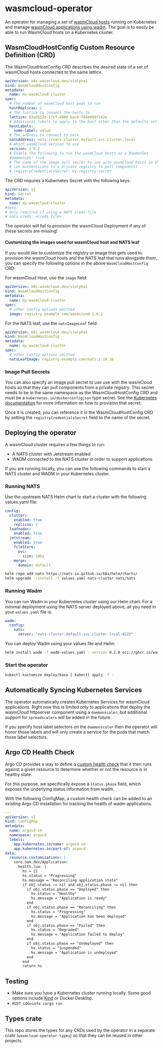 # wasmcloud-operator

An operator for managing a set of [wasmCloud hosts](https://github.com/wasmCloud/wasmCloud/) running on Kubernetes and
manage [wasmCloud applications using wadm](https://github.com/wasmcloud/wadm).
The goal is to easily be able to run WasmCloud hosts on a Kubernetes cluster.

## WasmCloudHostConfig Custom Resource Definition (CRD)

The WasmCloudHostConfig CRD describes the desired state of a set of wasmCloud
hosts connected to the same lattice.

```yaml
apiVersion: k8s.wasmcloud.dev/v1alpha1
kind: WasmCloudHostConfig
metadata:
  name: my-wasmcloud-cluster
spec:
  # The number of wasmCloud host pods to run
  hostReplicas: 2
  # The lattice to connect the hosts to
  lattice: 83a5b52e-17cf-4080-bac8-f844099f142e
  # Additional labels to apply to the host other than the defaults set in the operator
  hostLabels:
    some-label: value
  # The address to connect to nats
  natsAddress: nats://nats-cluster.default.svc.cluster.local
  # Which wasmCloud version to use
  version: 1.0.2
  # Enable the following to run the wasmCloud hosts as a DaemonSet
  #daemonset: true
  # The name of the image pull secret to use with wasmCloud hosts so that they
  # can authenticate to a private registry to pull components.
  # registryCredentialsSecret: my-registry-secret
```

The CRD requires a Kubernetes Secret with the following keys:

```yaml
apiVersion: v1
kind: Secret
metadata:
  name: my-wasmcloud-cluster
#data:
# Only required if using a NATS creds file
# nats.creds: <creds file>
```

The operator will fail to provision the wasmCloud Deployment if any of these
secrets are missing!

#### Customizing the images used for wasmCloud host and NATS leaf

If you would like to customize the registry or image that gets used to provision the wasmCloud hosts and the NATS leaf that runs alongside them, you can specify the following options in the above `WasmCloudHostConfig` CRD.

For wasmCloud Host, use the `image` field:

```yaml
apiVersion: k8s.wasmcloud.dev/v1alpha1
kind: WasmCloudHostConfig
metadata:
  name: my-wasmcloud-cluster
spec:
  # other config options omitted
  image: registry.example.com/wasmcloud:1.0.2
```

For the NATS leaf, use the `natsImageLeaf` field:

```yaml
apiVersion: k8s.wasmcloud.dev/v1alpha1
kind: WasmCloudHostConfig
metadata:
  name: my-wasmcloud-cluster
spec:
  # other config options omitted
  natsLeafImage: registry.example.com/nats:2.10.16
```

### Image Pull Secrets

You can also specify an image pull secret to use use with the wasmCloud hosts
so that they can pull components from a private registry. This secret needs to
be in the same namespace as the WasmCloudHostConfig CRD and must be a
`kubernetes.io/dockerconfigjson` type secret. See the [Kubernetes
documentation](https://kubernetes.io/docs/tasks/configure-pod-container/pull-image-private-registry/#registry-secret-existing-credentials)
for more information on how to provision that secret.

Once it is created, you can reference it in the WasmCloudHostConfig CRD by
setting the `registryCredentialsSecret` field to the name of the secret.

## Deploying the operator

A wasmCloud cluster requires a few things to run:

- A NATS cluster with Jetstream enabled
- WADM connected to the NATS cluster in order to support applications

If you are running locally, you can use the following commands to start a
NATS cluster and WADM in your Kubernetes cluster.

### Running NATS

Use the upstream NATS Helm chart to start a cluster with the following
values.yaml file:

```yaml
config:
  cluster:
    enabled: true
    replicas: 3
  leafnodes:
    enabled: true
  jetstream:
    enabled: true
    fileStore:
      pvc:
        size: 10Gi
    merge:
      domain: default
```

```sh
helm repo add nats https://nats-io.github.io/k8s/helm/charts/
helm upgrade --install -f values.yaml nats-cluster nats/nats
```

### Running Wadm

You can run Wadm in your Kubernetes cluster using our Helm chart. For a minimal deployment using the
NATS server deployed above, all you need in your `values.yaml` file is:

```yaml
wadm:
  config:
    nats:
      server: "nats-cluster.default.svc.cluster.local:4222"
```

You can deploy Wadm using your values file and Helm:

```sh
helm install wadm -f wadm-values.yaml --version 0.2.0 oci://ghcr.io/wasmcloud/charts/wadm
```

### Start the operator

```sh
kubectl kustomize deploy/base | kubectl apply -f -
```

## Automatically Syncing Kubernetes Services

The operator automatically creates Kubernetes Services for wasmCloud
applications. Right now this is limited only to applications that deploy the
wasmCloud httpserver component using a `daemonscaler`, but additional support
for `spreadscalers` will be added in the future.

If you specify host label selectors on the `daemonscaler` then the operator
will honor those labels and will only create a service for the pods that match
those label selectors.

## Argo CD Health Check

Argo CD provides a way to define a [custom health
check](https://argo-cd.readthedocs.io/en/stable/operator-manual/health/#custom-health-checks)
that it then runs against a given resource to determine whether or not the
resource is in healthy state.

For this purpose, we specifically expose a `status.phase` field, which exposes
the underlying status information from wadm.

With the following ConfigMap, a custom health check can be added to an existing
Argo CD installation for tracking the health of wadm applications.

```yaml
---
apiVersion: v1
kind: ConfigMap
metadata:
  name: argocd-cm
  namespace: argocd
  labels:
    app.kubernetes.io/name: argocd-cm
    app.kubernetes.io/part-of: argocd
data:
  resource.customizations: |
    core.oam.dev/Application:
      health.lua: |
        hs = {}
        hs.status = "Progressing"
        hs.message = "Reconciling application state"
        if obj.status ~= nil and obj.status.phase ~= nil then
          if obj.status.phase == "Deployed" then
            hs.status = "Healthy"
            hs.message = "Application is ready"
          end
          if obj.status.phase == "Reconciling" then
            hs.status = "Progressing"
            hs.message = "Application has been deployed"
          end
          if obj.status.phase == "Failed" then
            hs.status = "Degraded"
            hs.message = "Application failed to deploy"
          end
          if obj.status.phase == "Undeployed" then
            hs.status = "Suspended"
            hs.message = "Application is undeployed"
          end
        end
        return hs
```

## Testing

- Make sure you have a Kubernetes cluster running locally. Some good options
  include [Kind](https://kind.sigs.k8s.io/) or Docker Desktop.
- `RUST_LOG=info cargo run`

## Types crate

This repo stores the types for any CRDs used by the operator in a separate
crate (`wasmcloud-operator-types`) so that they can be reused in other projects.
